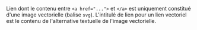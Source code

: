 Lien dont le contenu entre `<a href="...">` et `</a>` est uniquement constitué d'une image vectorielle (balise `svg`). L'intitulé de lien pour un lien vectoriel est le contenu de l'alternative textuelle de l'image vectorielle.
